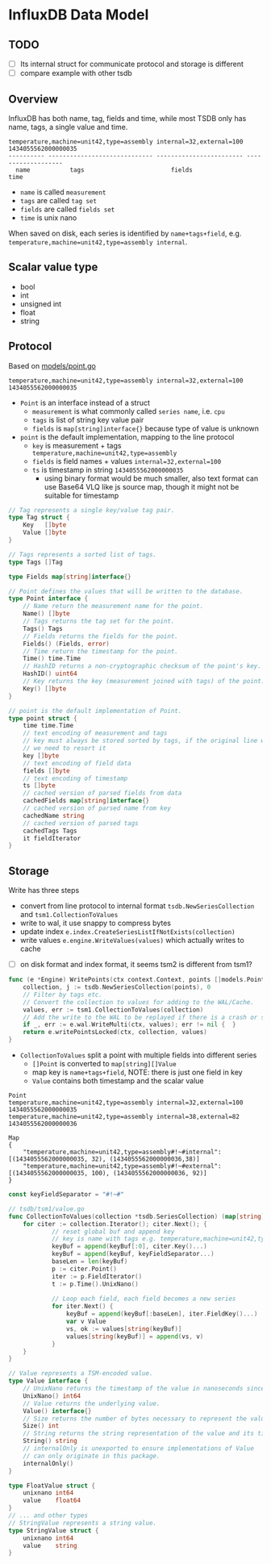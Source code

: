# InfluxDB Data Model

## TODO

- [ ] Its internal struct for communicate protocol and storage is different
- [ ] compare example with other tsdb

## Overview

InfluxDB has both name, tag, fields and time, while most TSDB only has name, tags, a single value and time.

```text
temperature,machine=unit42,type=assembly internal=32,external=100 1434055562000000035
---------- ----------------------------- ------------------------ -------------------
  name           tags                        fields                   time
```

- `name` is called `measurement`
- `tags` are called `tag set`
- `fields` are called `fields set`
- `time` is unix nano

When saved on disk, each series is identified by `name+tags+field`, e.g. `temperature,machine=unit42,type=assembly internal`.

## Scalar value type

- bool
- int
- unsigned int
- float
- string

## Protocol

Based on [models/point.go](https://github.com/influxdata/influxdb/blob/master/models/points.go)

```text
temperature,machine=unit42,type=assembly internal=32,external=100 1434055562000000035
```

- `Point` is an interface instead of a struct
  - `measurement` is what commonly called `series name`, i.e. `cpu`
  - `tags` is list of string key value pair
  - `fields` is `map[string]interface{}` because type of value is unknown 
- `point` is the default implementation, mapping to the line protocol
  - `key` is measurement + tags ` temperature,machine=unit42,type=assembly`
  - `fields` is field names + values `internal=32,external=100`
  - `ts` is timestamp in string `1434055562000000035`
     - using binary format would be much smaller, also text format can use Base64 VLQ like js source map, though it might not be suitable for timestamp

```go
// Tag represents a single key/value tag pair.
type Tag struct {
	Key   []byte
	Value []byte
}

// Tags represents a sorted list of tags.
type Tags []Tag

type Fields map[string]interface{}

// Point defines the values that will be written to the database.
type Point interface {
	// Name return the measurement name for the point.
	Name() []byte
	// Tags returns the tag set for the point.
	Tags() Tags
	// Fields returns the fields for the point.
	Fields() (Fields, error)
	// Time return the timestamp for the point.
	Time() time.Time
    // HashID returns a non-cryptographic checksum of the point's key.
	HashID() uint64
	// Key returns the key (measurement joined with tags) of the point.
	Key() []byte
}

// point is the default implementation of Point.
type point struct {
	time time.Time
	// text encoding of measurement and tags
	// key must always be stored sorted by tags, if the original line was not sorted,
	// we need to resort it
	key []byte
	// text encoding of field data
	fields []byte
	// text encoding of timestamp
	ts []byte
	// cached version of parsed fields from data
	cachedFields map[string]interface{}
	// cached version of parsed name from key
	cachedName string
	// cached version of parsed tags
	cachedTags Tags
	it fieldIterator
}
```

## Storage

Write has three steps

- convert from line protocol to internal format `tsdb.NewSeriesCollection` and `tsm1.CollectionToValues`
- write to wal, it use snappy to compress bytes
- update index `e.index.CreateSeriesListIfNotExists(collection)`
- write values `e.engine.WriteValues(values)` which actually writes to cache
- [ ] on disk format and index format, it seems tsm2 is different from tsm1?

```go
func (e *Engine) WritePoints(ctx context.Context, points []models.Point) error {
    collection, j := tsdb.NewSeriesCollection(points), 0
    // Filter by tags etc.
    // Convert the collection to values for adding to the WAL/Cache.
	values, err := tsm1.CollectionToValues(collection)
	// Add the write to the WAL to be replayed if there is a crash or shutdown.
	if _, err := e.wal.WriteMulti(ctx, values); err != nil {  }
    return e.writePointsLocked(ctx, collection, values)
}
```

- `CollectionToValues` split a point with multiple fields into different series
  - `[]Point` is converted to `map[string][]Value`
  - map key is `name+tags+field`, NOTE: there is just one field in key
  - `Value` contains both timestamp and the scalar value

```text
Point
temperature,machine=unit42,type=assembly internal=32,external=100 1434055562000000035
temperature,machine=unit42,type=assembly internal=38,external=82 1434055562000000036

Map
{
    "temperature,machine=unit42,type=assembly#!~#internal": [(1434055562000000035, 32), (1434055562000000036,38)]
    "temperature,machine=unit42,type=assembly#!~#external": [(1434055562000000035, 100), (1434055562000000036, 92)]
}
```

```go
const keyFieldSeparator = "#!~#"

// tsdb/tsm1/value.go
func CollectionToValues(collection *tsdb.SeriesCollection) (map[string][]Value, error) {
    for citer := collection.Iterator(); citer.Next(); {
            // reset global buf and append key
            // key is name with tags e.g. temperature,machine=unit42,type=assembly
            keyBuf = append(keyBuf[:0], citer.Key()...)
            keyBuf = append(keyBuf, keyFieldSeparator...)
            baseLen = len(keyBuf)
            p := citer.Point()
            iter := p.FieldIterator()
            t := p.Time().UnixNano()
    
            // Loop each field, each field becomes a new series
            for iter.Next() {
                keyBuf = append(keyBuf[:baseLen], iter.FieldKey()...)
                var v Value
                vs, ok := values[string(keyBuf)]
                values[string(keyBuf)] = append(vs, v)
            }
    }
}
```

````go
// Value represents a TSM-encoded value.
type Value interface {
	// UnixNano returns the timestamp of the value in nanoseconds since unix epoch.
	UnixNano() int64
	// Value returns the underlying value.
	Value() interface{}
	// Size returns the number of bytes necessary to represent the value and its timestamp.
	Size() int
	// String returns the string representation of the value and its timestamp.
	String() string
	// internalOnly is unexported to ensure implementations of Value
	// can only originate in this package.
	internalOnly()
}

type FloatValue struct {
	unixnano int64
	value    float64
}
// ... and other types
// StringValue represents a string value.
type StringValue struct {
	unixnano int64
	value    string
}
````